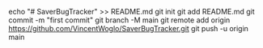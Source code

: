echo "# SaverBugTracker" >> README.md
git init
git add README.md
git commit -m "first commit"
git branch -M main
git remote add origin https://github.com/VincentWoglo/SaverBugTracker.git
git push -u origin main